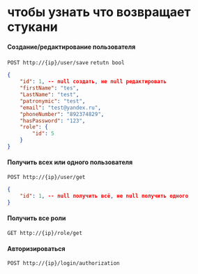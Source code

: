 # чтобы узнать что возвращает стукани

#### Создание/редактирование пользователя
```POST http://{ip}/user/save``` ```retutn bool```
```json
{
    "id": 1, -- null создать, не null редактировать
    "firstName": "tes",
    "LastName": "test",
    "patronymic": "test",
    "email": "test@yandex.ru",
    "phoneNumber": "892374829",
    "hasPassword": "123",
    "role": {
        "id": 5
    }
}
```
#### Получить всех или одного пользователя
```POST http://{ip}/user/get```
```json
{
    "id": 1, -- null получить всё, не null получить одного
}
```

#### Получить все роли
```
GET http://{ip}/role/get
```

#### Авторизироваться
```
POST http://{ip}/login/authorization
```